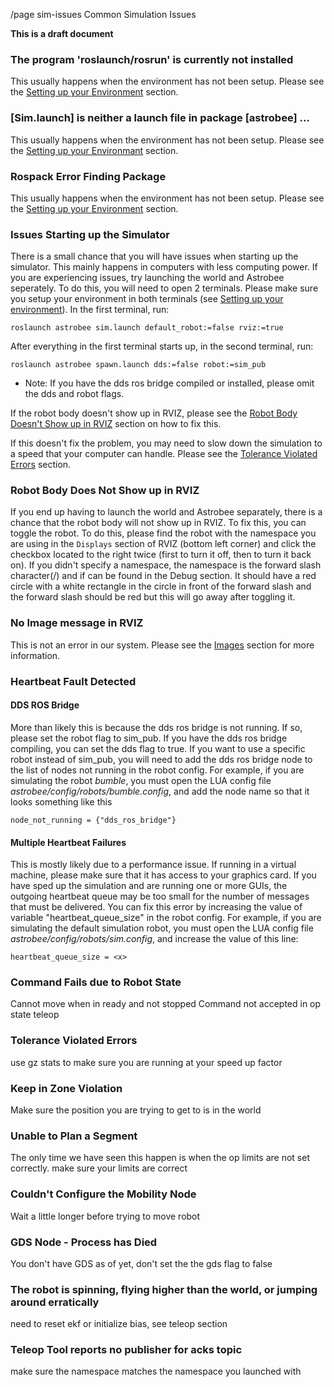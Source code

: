 /page sim-issues Common Simulation Issues

**This is a draft document**

### The program 'roslaunch/rosrun' is currently not installed

This usually happens when the environment has not been setup. Please see the
[Setting up your Environment](#setting-up-your-environment) section.

### \[Sim.launch\] is neither a launch file in package \[astrobee\] ...

This usually happens when the environment has not been setup. Please see the
[Setting up your Environmant](#setting-up-your-environment) section.

### Rospack Error Finding Package

This usually happens when the environment has not been setup. Please see the
[Setting up your Environment](#setting-up-your-environment) section.

### Issues Starting up the Simulator

There is a small chance that you will have issues when starting up the
simulator. This mainly happens in computers with less computing power. If you
are experiencing issues, try launching the world and Astrobee seperately. To do
this, you will need to open 2 terminals. Please make sure you setup your
environment in both terminals (see
[Setting up your environment](#setting-up-your-environment)). In the first
terminal, run:

    roslaunch astrobee sim.launch default_robot:=false rviz:=true

After everything in the first terminal starts up, in the second terminal, run:

    roslaunch astrobee spawn.launch dds:=false robot:=sim_pub

- Note: If you have the dds ros bridge compiled or installed, please omit the
  dds and robot flags.

If the robot body doesn't show up in RVIZ, please see the
[Robot Body Doesn't Show up in RVIZ](#robot-body-does-not-show-up-in-RVIZ)
section on how to fix this.


If this doesn't fix the problem, you may need to slow down the simulation to
a speed that your computer can handle. Please see the
[Tolerance Violated Errors](#tolerance-violated-errors) section.

### Robot Body Does Not Show up in RVIZ

If you end up having to launch the world and Astrobee separately, there is a
chance that the robot body will not show up in RVIZ. To fix this, you can toggle
the robot. To do this, please find the robot with the namespace you are using
in the `Displays` section of RVIZ (bottom left corner) and click the checkbox
located to the right twice (first to turn it off, then to turn it back on). If
you didn't specify a namespace, the namespace is the forward slash character(/)
and if can be found in the Debug section. It should have a red circle with a
white rectangle in the circle in front of the forward slash and the forward
slash should be red but this will go away after toggling it.

### No Image message in RVIZ

This is not an error in our system. Please see the [Images](#images) section
for more information.

### Heartbeat Fault Detected

#### DDS ROS Bridge

More than likely this is because the dds ros bridge is not running. If so,
please set the robot flag to sim_pub. If you have the dds ros bridge compiling,
you can set the dds flag to true. If you want to use a specific robot instead of
sim_pub, you will need to add the dds ros bridge node to the list of nodes not
running in the robot config. For example, if you are simulating the robot
*bumble*, you must open the LUA config file
*astrobee/config/robots/bumble.config*, and add the node name so that it looks
something like this

    node_not_running = {"dds_ros_bridge"}

#### Multiple Heartbeat Failures

This is mostly likely due to a performance issue. If running in a virtual
machine, please make sure that it has access to your graphics card. If you have
sped up the simulation and are running one or more GUIs, the outgoing heartbeat 
queue may be too small for the number of messages that must be delivered. You
can fix this error by increasing the value of variable "heartbeat_queue_size" in
the robot config. For example, if you are simulating the default simulation
robot, you must open the LUA config file *astrobee/config/robots/sim.config*,
and increase the value of this line:

    heartbeat_queue_size = <x>

### Command Fails due to Robot State
Cannot move when in ready and not stopped
Command not accepted in op state teleop

### Tolerance Violated Errors
use gz stats to make sure you are running at your speed up factor

### Keep in Zone Violation
Make sure the position you are trying to get to is in the world

### Unable to Plan a Segment
The only time we have seen this happen is when the op limits are not set
correctly. make sure your limits are correct

### Couldn't Configure the Mobility Node
Wait a little longer before trying to move robot

### GDS Node - Process has Died
You don't have GDS as of yet, don't set the the gds flag to false

### The robot is spinning, flying higher than the world, or jumping around erratically
need to reset ekf or initialize bias, see teleop section


### Teleop Tool reports no publisher for acks topic
make sure the namespace matches the namespace you launched with

<!---
### Bumble not in repository
(ros.Astrobee) RapidCommandRosCommand exception: get failed, "Bumble" not in repository
terminate called after throwing an instance of 'Miro::RepositoryBase::ENotRegistered'
  what():  get failed, "Bumble" not in repository
[mlp_communications-17] process has died [pid 18163, exit code -6, cmd /opt/ros/kinetic/lib/nodelet/nodelet manager __name:=mlp_communications __log:=/home/jmlombar/.ros/log/d89caf2c-5a23-11e9-abba-a402b9d91435/mlp_communications-17.log].

Remove first IP in QOS profile
-->
